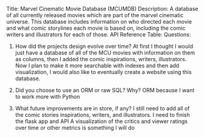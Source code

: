 Title: Marvel Cinematic Movie Database (MCUMDB)
Description: A database of all currently released movies which are part of the marvel cinematic universe. This database includes information on who directed each movie and what comic storylines each movie is based on, including the comic writers and illustrators for each of those. 
API Reference Table:
Questions: 
1. How did the projects design evolve over time?
At first I thought I would just have a database of all of the MCU movies with information on them as columns, then I added the comic inspirations, writers, illustrators. Now I plan to make it more searchable with indexes and then add visualization, I would also like to eventually create a website using this database.

2. Did you choose to use an ORM or raw SQL? Why? 
ORM because I want to work more with Python

3. What future improvements are in store, if any?
I still need to add all of the comic stories inspirations, writers, and illustrators. 
I need to finish the flask app and API 
A visualization of the critics and viewer ratings over time or other metrics is something I will do
